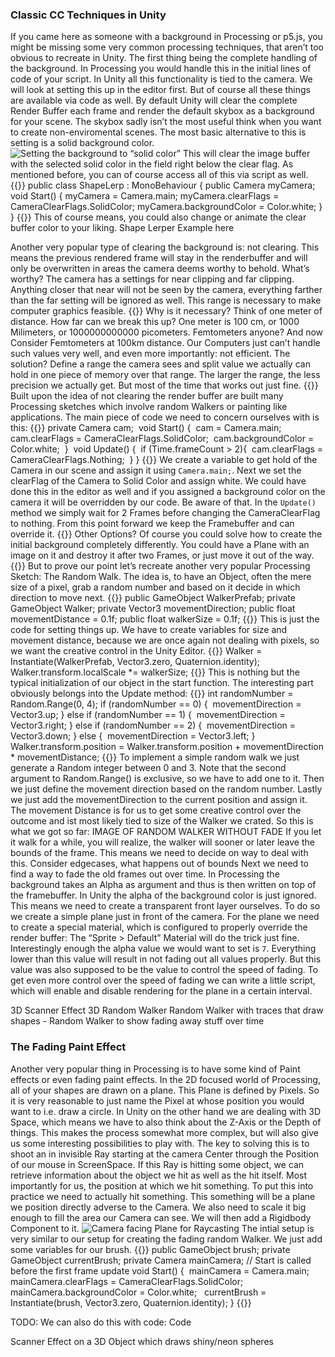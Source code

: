 ### Classic CC Techniques in Unity
If you came here as someone with a background in Processing or p5.js, you might be missing some very common processing techniques, that aren’t too obvious to recreate in Unity. The first thing being the complete handling of the background. In Processing you would handle this in the initial lines of code of your script. In Unity all this functionality is tied to the camera. We will look at setting this up in the editor first. But of course all these things are available via code as well.
By default Unity will clear the complete Render Buffer each frame and render the default skybox as a background for your scene. The skybox sadly isn’t the most useful think when you want to create non-enviromental scenes. The most basic alternative to this is setting is a solid background color. 
![Setting the background to “solid color”](/img/UnityCameraBackgroundSolidColor.jpg)
This will clear the image buffer with the selected solid color in the field right below the clear flag. As mentioned before, you can of course access all of this via script as well.
{{<highlight c>}}
public class ShapeLerp : MonoBehaviour
{
    public Camera myCamera;
    void Start()
    {
        myCamera = Camera.main;
        myCamera.clearFlags = CameraClearFlags.SolidColor;
        myCamera.backgroundColor = Color.white;
    }
}
{{</highlight>}}
This of course means, you could also change or animate the clear buffer color to your liking.
Shape Lerper Example here

Another very popular type of clearing the background is: not clearing. This means the previous rendered frame will stay in the renderbuffer and will only be overwritten in areas the camera deems worthy to behold. What’s worthy? The camera has a settings for near clipping and far clipping. Anything closer that near will not be seen by the camera, everything farther than the far setting will be ignored as well. This range is necessary to make computer graphics feasible. 
{{<expand>}}
Why is it necessary?
Think of one meter of distance. How far can we break this up? One meter is 100 cm, or 1000 Milimeters, or 1000000000000 picometers. Femtometers anyone? And now Consider Femtometers at 100km distance.
Our Computers just can’t handle such values very well, and even more importantly: not efficient.
The solution? Define a range the camera sees and split value we actually can hold in one piece of memory over that range. The larger the range, the less precision we actually get. But most of the time that works out just fine.
{{</expand>}}
Built upon the idea of not clearing the render buffer are built many Processing sketches which involve random Walkers or painting like applications. The main piece of code we need to concern ourselves with is this:
{{<highlight c>}} private Camera cam;  void Start() {     cam = Camera.main;     cam.clearFlags = CameraClearFlags.SolidColor;     cam.backgroundColor = Color.white;       }  void Update() {     if (Time.frameCount > 2){         cam.clearFlags = CameraClearFlags.Nothing;     } }
{{</highlight>}}
We create a variable to get hold of the Camera in our scene and assign it using `Camera.main;`. Next we set the clearFlag of the Camera to Solid Color and assign white. We could have done this in the editor as well and if you assigned a background color on the camera it will be overridden by our code. Be aware of that.
In the `Update()` method we simply wait for 2 Frames before changing the CameraClearFlag to nothing. From this point forward we keep the Framebuffer and can override it.
{{<expand>}}
Other Options?
Of course you could solve how to create the initial background completely differently. You could have a Plane with an image on it and destroy it after two Frames, or just move it out of the way. 
{{</expand>}}
But to prove our point let’s recreate another very popular Processing Sketch: The Random Walk. The idea is, to have an Object, often the mere size of a pixel, grab a random number and based on it decide in which direction to move next. 
{{<highlight c>}}
public GameObject WalkerPrefab; private GameObject Walker; private Vector3 movementDirection; public float movementDistance = 0.1f; public float walkerSize = 0.1f;
{{</highlight>}}
This is just the code for setting things up. We have to create variables for size and movement distance, because we are once again not dealing with pixels, so we want the creative control in the Unity Editor.
{{<highlight c>}}
Walker = Instantiate(WalkerPrefab, Vector3.zero, Quaternion.identity); Walker.transform.localScale *= walkerSize;
{{</highlight>}}
This is nothing but the typical initialization of our object in the start function. The interesting part obviously belongs into the Update method:
{{<highlight c>}}
int randomNumber = Random.Range(0, 4); if (randomNumber == 0) {     movementDirection = Vector3.up; } else if (randomNumber == 1) {     movementDirection = Vector3.right; } else if (randomNumber == 2) {     movementDirection = Vector3.down; } else {     movementDirection = Vector3.left; }  Walker.transform.position = Walker.transform.position + movementDirection * movementDistance;
{{</highlight>}}
To implement a simple random walk we just generate a Random integer between 0 and 3. Note that the second argument to Random.Range() is exclusive, so we have to add one to it. Then we just define the movement direction based on the random number.
Lastly we just add the movementDirection to  the current position and assign it. The movement Distance is for us to get some creative control over the outcome and ist most likely tied to size of the Walker we crated.
So this is what we got so far:
IMAGE OF RANDOM WALKER WITHOUT FADE
If you let it walk for a while, you will realize, the walker will sooner or later leave the bounds of the frame. This means we need to decide on way to deal with this. 
Consider edgecases, what happens out of bounds
Next we need to find a way to fade the old frames out over time. In Processing the background takes an Alpha as argument and thus is then written on top of the framebuffer. In Unity the alpha of the background color is just ignored. This means we need to create a transparent front layer ourselves.
To do so we create a simple plane just in front of the camera. For the plane we need to create a special material, which is configured to properly override the render buffer: The “Sprite > Default” Material will do the trick just fine. Interestingly enough the alpha value we would want to set is `7`. Everything lower than this value will result in not fading out all values properly. But this value was also supposed to be the value to control the speed of fading. To get even more control over the speed of fading we can write a little script, which will enable and disable rendering for the plane in a certain interval.

3D Scanner Effect
3D Random Walker
Random Walker with traces that draw shapes - Random Walker to show fading away stuff over time

### The Fading Paint Effect
Another very popular thing in Processing is to have some kind of Paint effects or even fading paint effects. In the 2D focused world of Processing, all of your shapes are drawn on a plane. This Plane is defined by Pixels. So it is very reasonable to just name the Pixel at whose position you would want to i.e. draw a circle. In Unity on the other hand we are dealing with 3D Space, which means we have to also think about the Z-Axis or the Depth of things. This makes the process somewhat more complex, but will also give us some interesting possibilities to play with.
The key to solving this is to shoot an in invisible Ray starting at the camera Center through the Position of our mouse in ScreenSpace. If this Ray is hitting some object, we can retrieve information about the object we hit as well as the hit itself. Most importantly for us, the position at which we hit something.
To put this into practice we need to actually hit something. This something will be a plane we position directly adverse to the Camera. We also need to scale it big enough to fill the area our Camera can see. We will then add a Rigidbody Component to it.
![Camera facing Plane for Raycasting](/img/UnityCameraFacingPlaneForRaytracing.jpg)
The intial setup is very similar to our setup for creating the fading random Walker. We just add some variables for our brush.
{{<highlight c>}}
public GameObject brush; private GameObject currentBrush; private Camera mainCamera; // Start is called before the first frame update void Start() {     mainCamera = Camera.main;     mainCamera.clearFlags = CameraClearFlags.SolidColor;     mainCamera.backgroundColor = Color.white;      currentBrush = Instantiate(brush, Vector3.zero, Quaternion.identity); }
{{</highlight>}}



TODO: We can also do this with code: Code


Scanner Effect on a 3D Object which draws shiny/neon spheres








